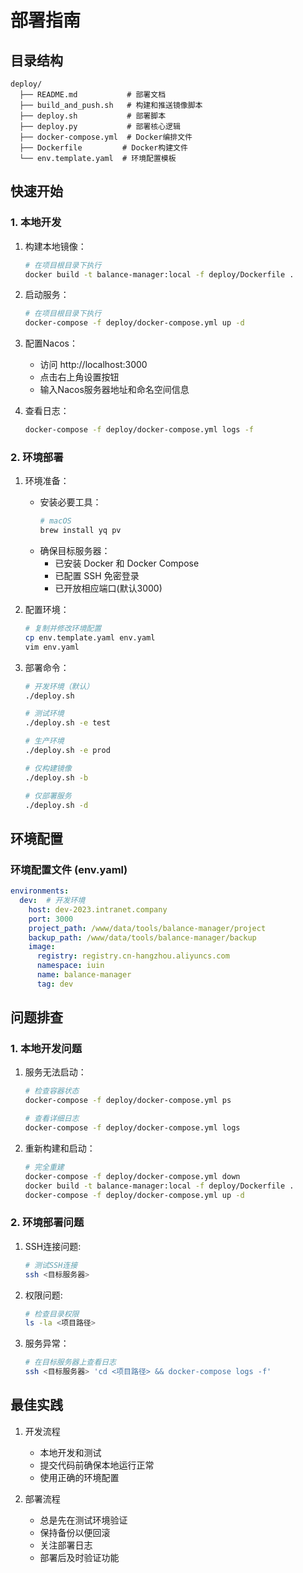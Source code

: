 # 部署指南

## 目录结构

```
deploy/
  ├── README.md           # 部署文档
  ├── build_and_push.sh   # 构建和推送镜像脚本
  ├── deploy.sh           # 部署脚本
  ├── deploy.py           # 部署核心逻辑
  ├── docker-compose.yml  # Docker编排文件
  ├── Dockerfile         # Docker构建文件
  └── env.template.yaml  # 环境配置模板
```

## 快速开始

### 1. 本地开发

1. 构建本地镜像：
   ```bash
   # 在项目根目录下执行
   docker build -t balance-manager:local -f deploy/Dockerfile .
   ```

2. 启动服务：
   ```bash
   # 在项目根目录下执行
   docker-compose -f deploy/docker-compose.yml up -d
   ```

3. 配置Nacos：
   - 访问 http://localhost:3000
   - 点击右上角设置按钮
   - 输入Nacos服务器地址和命名空间信息

4. 查看日志：
   ```bash
   docker-compose -f deploy/docker-compose.yml logs -f
   ```

### 2. 环境部署

1. 环境准备：
   - 安装必要工具：
     ```bash
     # macOS
     brew install yq pv
     ```
   - 确保目标服务器：
     * 已安装 Docker 和 Docker Compose
     * 已配置 SSH 免密登录
     * 已开放相应端口(默认3000)

2. 配置环境：
   ```bash
   # 复制并修改环境配置
   cp env.template.yaml env.yaml
   vim env.yaml
   ```

3. 部署命令：
   ```bash
   # 开发环境（默认）
   ./deploy.sh
   
   # 测试环境
   ./deploy.sh -e test
   
   # 生产环境
   ./deploy.sh -e prod
   
   # 仅构建镜像
   ./deploy.sh -b
   
   # 仅部署服务
   ./deploy.sh -d
   ```

## 环境配置

### 环境配置文件 (env.yaml)

```yaml
environments:
  dev:  # 开发环境
    host: dev-2023.intranet.company
    port: 3000
    project_path: /www/data/tools/balance-manager/project
    backup_path: /www/data/tools/balance-manager/backup
    image:
      registry: registry.cn-hangzhou.aliyuncs.com
      namespace: iuin
      name: balance-manager
      tag: dev
```

## 问题排查

### 1. 本地开发问题

1. 服务无法启动：
   ```bash
   # 检查容器状态
   docker-compose -f deploy/docker-compose.yml ps
   
   # 查看详细日志
   docker-compose -f deploy/docker-compose.yml logs
   ```

2. 重新构建和启动：
   ```bash
   # 完全重建
   docker-compose -f deploy/docker-compose.yml down
   docker build -t balance-manager:local -f deploy/Dockerfile .
   docker-compose -f deploy/docker-compose.yml up -d
   ```

### 2. 环境部署问题

1. SSH连接问题:
   ```bash
   # 测试SSH连接
   ssh <目标服务器>
   ```

2. 权限问题:
   ```bash
   # 检查目录权限
   ls -la <项目路径>
   ```

3. 服务异常：
   ```bash
   # 在目标服务器上查看日志
   ssh <目标服务器> 'cd <项目路径> && docker-compose logs -f'
   ```

## 最佳实践

1. 开发流程
   - 本地开发和测试
   - 提交代码前确保本地运行正常
   - 使用正确的环境配置

2. 部署流程
   - 总是先在测试环境验证
   - 保持备份以便回滚
   - 关注部署日志
   - 部署后及时验证功能 